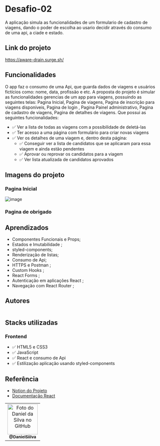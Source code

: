 
# Desafio-02

A aplicação simula as funcionalidades de um formulario de cadastro de viagens, dando o poder de escolha ao usario decidir através do consumo de uma api, a ciade e estado.

## Link do projeto

https://aware-drain.surge.sh/

## Funcionalidades
O app faz o consumo de uma Api, que guarda dados de viagens e usuários fictícios  como: nome, data, profissão e etc.
A proposta do projeto é simular as funcionalidades gerencias de um app para viagens, possuindo as seguintes telas: Pagina Inicial, Pagina de viagens, Pagina de inscrição para viagens disponíveis, Pagina de login , Pagina Painel administrativo, Pagina de cadastro de viagens, Pagina de detalhes de viagens. Que possui as seguintes funcionalidades:

- ✅ Ver a lista de todas as viagens com a possibilidade de deletá-las
- ✅ Ter acesso a uma página com formulário para criar novas viagens
- ✅ Ver os detalhes de uma viagem e, dentro desta página:
    - ✅ Conseguir ver a lista de candidatos que se aplicaram para essa viagem e ainda estão pendentes
    - ✅ Aprovar ou reprovar os candidatos para a viagem
    - ✅ Ver lista atualizada de candidatos aprovados

## Imagens do projeto

### Pagina Inicial
![image](https://user-images.githubusercontent.com/94769388/198836790-c9096cf3-978b-4fde-9a42-c9a4251f624b.png)



### Pagina de obrigado


## Aprendizados

-   Componentes Funcionais e Props;
-   Estados e Imutabilidade ;
-   styled-components;
-   Renderização de listas;
-   Consumo de Api;
-   HTTPS e Postman ;
-   Custom Hooks  ;
-   React Forms ;
-   Autenticação em aplicações React ;
-   Navegação com React Router ;

## Autores

<table>
 <table>
  <tr>
    <td align="center">
      <a href="https://github.com/DanielSiilva">
        <img src="https://avatars.githubusercontent.com/u/94769388?v=4" width="100px;" alt="Foto do Daniel da Silva no GitHub"/><br>
        <sub>
          <b>@DanielSiilva</b>
        </sub>
      </a>
    </td>
  </tr>

  

## Stacks utilizadas

### Frontend

 <ul>
   <li>✅ HTML5 e CSS3</li>
   <li>✅ JavaScript </li>
   <li>✅ React  e consumo de Api</li>
   <li>✅ Estilização aplicação usando styled-components </li>
 </ul>
     
  ## Referência

-   [Notion do Projeto](https://labenu.notion.site/Labex-Viajando-no-Espa-o-3cea405060754a7598e4ccf7ad00e095)
-   [Documentação React](https://pt-br.reactjs.org/)
